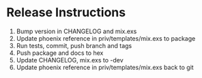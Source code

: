 # Release Instructions

  1. Bump version in CHANGELOG and mix.exs
  1. Update phoenix reference in priv/templates/mix.exs to package
  1. Run tests, commit, push branch and tags
  1. Push package and docs to hex
  1. Update CHANGELOG, mix.exs to -dev
  1. Update phoenix reference in priv/templates/mix.exs back to git


